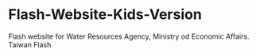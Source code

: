 # Flash-Website-Kids-Version
Flash website for Water Resources Agency, Ministry od Economic Affairs. Taiwan
Flash
